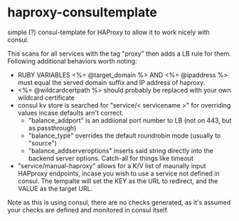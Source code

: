 # haproxy-consultemplate
simple (?) consul-template for HAProxy to allow it to work nicely with consul.

This scans for all services with the tag "proxy" then adds a LB rule for them.  Following additional behaviors worth noting:

* RUBY VARIABLES <%= @target_domain %> AND <%= @ipaddress %> must equal the served domain suffix and IP address of haproxy.
* <%= @wildcardcertpath %> should probably be replaced with your own wildcard certificate
* consul kv store is searched for "service/< servicename >" for overriding values incase defaults arn't correct.
  * "balance_addport" is an addiional port number to LB (not on 443, but as passthrough)
  * "balance_type" overrides the default roundrobin mode (usually to "source")
  * "balance_addserveroptions" inserts said string directly into the backend server options.  Catch-all for things like timeout
* "service/manual-haproxy" allows for a K/V list of maunally input HAPproxy endpoints, incase you wish to use a service not defined in consul.  The tempalte will set the KEY as the URL to redirect, and the VALUE as the target URL.

Note as this is using consul, there are no checks generated, as it's assumed your checks are defined and monitored in consul itself.
